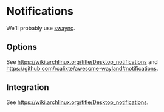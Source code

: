 # Notifications

We'll probably use [swaync](https://github.com/ErikReider/SwayNotificationCenter).

## Options

See https://wiki.archlinux.org/title/Desktop_notifications and https://github.com/rcalixte/awesome-wayland#notifications.

## Integration

See https://wiki.archlinux.org/title/Desktop_notifications.
